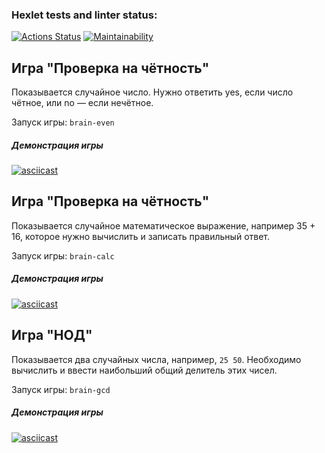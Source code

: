 ### Hexlet tests and linter status:

[![Actions Status](https://github.com/y-boris/frontend-project-44/actions/workflows/hexlet-check.yml/badge.svg)](https://github.com/y-boris/frontend-project-44/actions) [![Maintainability](https://api.codeclimate.com/v1/badges/c9093349ffd71f640109/maintainability)](https://codeclimate.com/github/y-boris/frontend-project-44/maintainability)

## Игра "Проверка на чётность"

Показывается случайное число. Нужно ответить yes, если число чётное, или no — если нечётное.

Запуск игры: `brain-even`

##### Демонстрация игры

[![asciicast](https://asciinema.org/a/kkqgXksq5czrLkY82qx6fBmN3.svg)](https://asciinema.org/a/kkqgXksq5czrLkY82qx6fBmN3)

## Игра "Проверка на чётность"

Показывается случайное математическое выражение, например 35 + 16, которое нужно вычислить и записать правильный ответ.

Запуск игры: `brain-calc`

##### Демонстрация игры

[![asciicast](https://asciinema.org/a/H7iIcBBsART28v3TpFs9ySrNy.svg)](https://asciinema.org/a/H7iIcBBsART28v3TpFs9ySrNy)

## Игра "НОД"

Показывается два случайных числа, например, `25 50`. Необходимо вычислить и ввести наибольший общий делитель этих чисел.

Запуск игры: `brain-gcd`

##### Демонстрация игры

[![asciicast](https://asciinema.org/a/YX2DCWspg5mpW7RRt9fDZLbFy.svg)](https://asciinema.org/a/YX2DCWspg5mpW7RRt9fDZLbFy)
